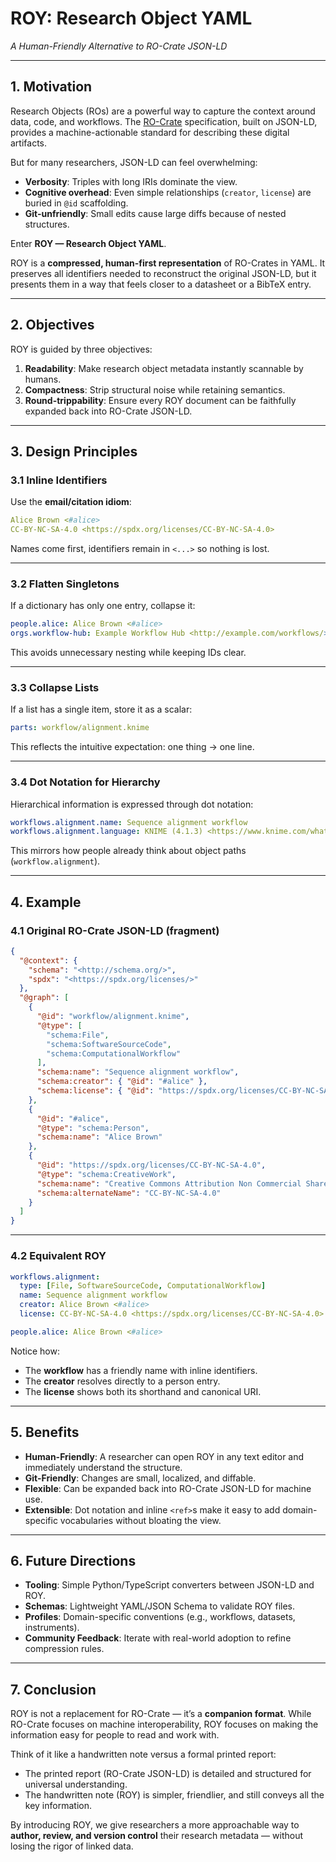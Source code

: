 # ROY: Research Object YAML  

*A Human-Friendly Alternative to RO-Crate JSON-LD*  

---

## 1. Motivation  

Research Objects (ROs) are a powerful way to capture the context around data, code, and workflows. The [RO-Crate](https://www.researchobject.org/ro-crate/) specification, built on JSON-LD, provides a machine-actionable standard for describing these digital artifacts.  

But for many researchers, JSON-LD can feel overwhelming:  

- **Verbosity**: Triples with long IRIs dominate the view.  
- **Cognitive overhead**: Even simple relationships (`creator`, `license`) are buried in `@id` scaffolding.  
- **Git-unfriendly**: Small edits cause large diffs because of nested structures.  

Enter **ROY — Research Object YAML**.  

ROY is a **compressed, human-first representation** of RO-Crates in YAML. It preserves all identifiers needed to reconstruct the original JSON-LD, but it presents them in a way that feels closer to a datasheet or a BibTeX entry.  

---

## 2. Objectives  

ROY is guided by three objectives:  

1. **Readability**: Make research object metadata instantly scannable by humans.  
2. **Compactness**: Strip structural noise while retaining semantics.  
3. **Round-trippability**: Ensure every ROY document can be faithfully expanded back into RO-Crate JSON-LD.  

---

## 3. Design Principles  

### 3.1 Inline Identifiers  

Use the **email/citation idiom**:  

```yaml
Alice Brown <#alice>
CC-BY-NC-SA-4.0 <https://spdx.org/licenses/CC-BY-NC-SA-4.0>
```

Names come first, identifiers remain in `<...>` so nothing is lost.  

---

### 3.2 Flatten Singletons  

If a dictionary has only one entry, collapse it:  

```yaml
people.alice: Alice Brown <#alice>
orgs.workflow-hub: Example Workflow Hub <http://example.com/workflows/>
```

This avoids unnecessary nesting while keeping IDs clear.  

---

### 3.3 Collapse Lists  

If a list has a single item, store it as a scalar:  

```yaml
parts: workflow/alignment.knime
```

This reflects the intuitive expectation: one thing → one line.  

---

### 3.4 Dot Notation for Hierarchy  

Hierarchical information is expressed through dot notation:  

```yaml
workflows.alignment.name: Sequence alignment workflow
workflows.alignment.language: KNIME (4.1.3) <https://www.knime.com/whats-new-in-knime-41>
```

This mirrors how people already think about object paths (`workflow.alignment`).  

---

## 4. Example  

### 4.1 Original RO-Crate JSON-LD (fragment)  

```json
{
  "@context": {
    "schema": "<http://schema.org/>",
    "spdx": "<https://spdx.org/licenses/>"
  },
  "@graph": [
    {
      "@id": "workflow/alignment.knime",
      "@type": [
        "schema:File",
        "schema:SoftwareSourceCode",
        "schema:ComputationalWorkflow"
      ],
      "schema:name": "Sequence alignment workflow",
      "schema:creator": { "@id": "#alice" },
      "schema:license": { "@id": "https://spdx.org/licenses/CC-BY-NC-SA-4.0" }
    },
    {
      "@id": "#alice",
      "@type": "schema:Person",
      "schema:name": "Alice Brown"
    },
    {
      "@id": "https://spdx.org/licenses/CC-BY-NC-SA-4.0",
      "@type": "schema:CreativeWork",
      "schema:name": "Creative Commons Attribution Non Commercial Share Alike 4.0 International",
      "schema:alternateName": "CC-BY-NC-SA-4.0"
    }
  ]
}
```

---

### 4.2 Equivalent ROY  

```yaml
workflows.alignment:
  type: [File, SoftwareSourceCode, ComputationalWorkflow]
  name: Sequence alignment workflow
  creator: Alice Brown <#alice>
  license: CC-BY-NC-SA-4.0 <https://spdx.org/licenses/CC-BY-NC-SA-4.0>

people.alice: Alice Brown <#alice>
```

Notice how:  

- The **workflow** has a friendly name with inline identifiers.  
- The **creator** resolves directly to a person entry.  
- The **license** shows both its shorthand and canonical URI.  

---

## 5. Benefits  

- **Human-Friendly**: A researcher can open ROY in any text editor and immediately understand the structure.  
- **Git-Friendly**: Changes are small, localized, and diffable.  
- **Flexible**: Can be expanded back into RO-Crate JSON-LD for machine use.  
- **Extensible**: Dot notation and inline `<ref>`s make it easy to add domain-specific vocabularies without bloating the view.  

---

## 6. Future Directions  

- **Tooling**: Simple Python/TypeScript converters between JSON-LD and ROY.  
- **Schemas**: Lightweight YAML/JSON Schema to validate ROY files.  
- **Profiles**: Domain-specific conventions (e.g., workflows, datasets, instruments).  
- **Community Feedback**: Iterate with real-world adoption to refine compression rules.  

---

## 7. Conclusion  

ROY is not a replacement for RO-Crate — it’s a **companion format**. While RO-Crate focuses on machine interoperability, ROY focuses on making the information easy for people to read and work with.  

Think of it like a handwritten note versus a formal printed report:  

- The printed report (RO-Crate JSON-LD) is detailed and structured for universal understanding.  
- The handwritten note (ROY) is simpler, friendlier, and still conveys all the key information.  

By introducing ROY, we give researchers a more approachable way to **author, review, and version control** their research metadata — without losing the rigor of linked data.
